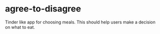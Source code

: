 # agree-to-disagree
Tinder like app for choosing meals. This should help users make a decision on what to eat.

